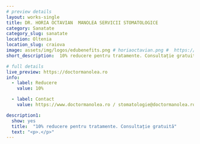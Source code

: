 ```yaml
---
# preview details
layout: works-single
title: DR. HORIA OCTAVIAN  MANOLEA SERVICII STOMATOLOGICE
category: Sanatate
category_slug: sanatate
location: Oltenia
location_slug: craiova
image: assets/img/logos/edubenefits.png # horiaoctavian.png #  https://drive.google.com/file/d/1wwPeaxK7LD-YIWgBYznyzPzvASM0b4hQ/view?usp=share_link
short_description:  10% reducere pentru tratamente. Consultație gratuită

# full details
live_preview: https://doctormanolea.ro
info:
  - label: Reducere
    value: 10%

  - label: Contact
    value: https://www.doctormanolea.ro / stomatologie@doctormanolea.ro

description1:
  show: yes
  title:  "10% reducere pentru tratamente. Consultație gratuită"
  text: "<p>.</p>"
---
```



